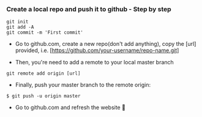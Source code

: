 ### Create a local repo and push it to github - Step by step

```
git init
git add -A
git commit -m 'First commit'
```
- Go to github.com, create a new repo(don't add anything), copy the [url] provided, i.e. [https://github.com/your-username/repo-name.git]
* Then, you're need to add a remote to your local master branch
```
git remote add origin [url]
```
* Finally, push your master branch to the remote origin:
```
$ git push -u origin master
```
- Go to github.com and refresh the website 👏